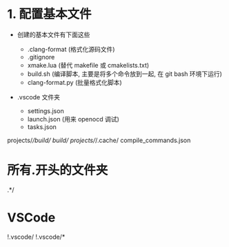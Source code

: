 # 1. 配置基本文件


- 创建的基本文件有下面这些

  - .clang-format (格式化源码文件)
  - .gitignore
  - xmake.lua (替代 makefile 或 cmakelists.txt)
  - build.sh (编译脚本, 主要是将多个命令放到一起, 在 git bash 环境下运行)
  - clang-format.py (批量格式化脚本)
- .vscode 文件夹

  - settings.json
  - launch.json (用来 openocd 调试)
  - tasks.json


projects/*/build/
build/
projects/*/.cache/
compile_commands.json

# 所有.开头的文件夹

.*/

# VSCode

!.vscode/
!.vscode/*
